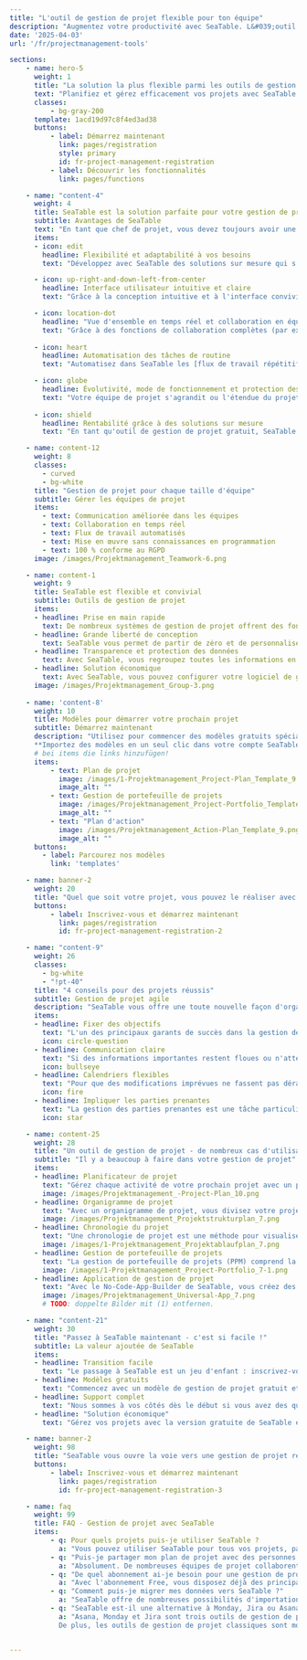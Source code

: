 ```yaml
---
title: "L'outil de gestion de projet flexible pour ton équipe"
description: "Augmentez votre productivité avec SeaTable. L&#039;outil de gestion de projet s&#039;adapte à vos besoins en quelques étapes simples"
date: '2025-04-03'
url: '/fr/projectmanagement-tools'

sections:
    - name: hero-5
      weight: 1
      title: "La solution la plus flexible parmi les outils de gestion de projet"
      text: "Planifiez et gérez efficacement vos projets avec SeaTable. Travaillez en équipe de manière collaborative en temps réel et **optimisez et automatisez vos processus**. SeaTable vous offre tous les avantages des outils modernes de gestion de projet dont vous avez besoin pour une organisation de projet commune."
      classes:
          - bg-gray-200
      template: 1acd19d97c8f4ed3ad38
      buttons:
          - label: Démarrez maintenant
            link: pages/registration
            style: primary
            id: fr-project-management-registration
          - label: Découvrir les fonctionnalités
            link: pages/functions

    - name: "content-4"
      weight: 4
      title: SeaTable est la solution parfaite pour votre gestion de projet
      subtitle: Avantages de SeaTable
      text: "En tant que chef de projet, vous devez toujours avoir une vue d'ensemble pour gérer efficacement des projets complexes. Cependant, les logiciels traditionnels de gestion de projet atteignent souvent leurs limites, surtout lorsqu'il s'agit de gestion de projet agile. SeaTable vous offre une excellente expérience qui se distingue par les avantages suivants:"
      items:
      - icon: edit
        headline: Flexibilité et adaptabilité à vos besoins
        text: "Développez avec SeaTable des solutions sur mesure qui s'adaptent exactement à vos besoins. Que vous souhaitiez démarrer avec des méthodes de gestion de projet agile ou garder une vue d'ensemble avec des diagrammes de Gantt classiques : SeaTable vous offre la liberté de réaliser vos idées individuelles de gestion de projet efficace."

      - icon: up-right-and-down-left-from-center
        headline: Interface utilisateur intuitive et claire
        text: "Grâce à la conception intuitive et à l'interface conviviale, vous représentez rapidement et efficacement votre quotidien de projet. Toutes les données sont structurées de manière claire dans des tableaux et peuvent être visualisées de manière illustrative en quelques clics dans des calendriers, des organigrammes, des statistiques ainsi que sur des tableaux Kanban et des chronologies."

      - icon: location-dot
        headline: "Vue d'ensemble en temps réel et collaboration en équipe"
        text: "Grâce à des fonctions de collaboration complètes (par exemple, groupes, commentaires et partages), vos processus s'imbriquent et chacun sait ce qu'il faut faire. Avec SeaTable, vous restez à jour - qu'il s'agisse de l'attribution de tâches, du suivi des progrès ou de l'édition collaborative de documents."
      
      - icon: heart
        headline: Automatisation des tâches de routine
        text: "Automatisez dans SeaTable les [flux de travail répétitifs]({{< relref \"pages/industry-solutions/individual\" >}}). Vous réduisez ainsi la charge de travail manuelle et minimisez les erreurs humaines. Via l'API SeaTable ou les plateformes d'automatisation telles que Zapier, Make et n8n, vous pouvez également intégrer tous vos outils préférés à SeaTable."

      - icon: globe
        headline: Évolutivité, mode de fonctionnement et protection des données
        text: "Votre équipe de projet s'agrandit ou l'étendue du projet change ? SeaTable évolue avec vous. Quelle que soit la taille de votre équipe ou la complexité du projet, vous pouvez évoluer à volonté grâce à nos offres cloud. Vos données sont hébergées exclusivement sur des serveurs européens et sont protégées conformément au RGPD."
      
      - icon: shield
        headline: Rentabilité grâce à des solutions sur mesure
        text: "En tant qu'outil de gestion de projet gratuit, SeaTable convainc par sa rentabilité et sa flexibilité : choisissez parmi différents modèles et adaptez votre logiciel de gestion de projet à votre projet. SeaTable Free est gratuit en permanence - vous n'évoluez que si nécessaire."

    - name: content-12
      weight: 8
      classes: 
        - curved
        - bg-white
      title: "Gestion de projet pour chaque taille d'équipe"
      subtitle: Gérer les équipes de projet
      items:
        - text: Communication améliorée dans les équipes
        - text: Collaboration en temps réel
        - text: Flux de travail automatisés
        - text: Mise en œuvre sans connaissances en programmation
        - text: 100 % conforme au RGPD
      image: /images/Projektmanagement_Teamwork-6.png

    - name: content-1
      weight: 9
      title: SeaTable est flexible et convivial
      subtitle: Outils de gestion de projet
      items:
      - headline: Prise en main rapide
        text: De nombreux systèmes de gestion de projet offrent des fonctions compliquées qui ont tendance à embrouiller plutôt qu'à aider. SeaTable offre une interface intuitive, des modèles faciles à utiliser et une accessibilité immédiate.
      - headline: Grande liberté de conception
        text: SeaTable vous permet de partir de zéro et de personnaliser vos processus. Vous obtenez tous les outils nécessaires pour développer votre projet selon vos idées.
      - headline: Transparence et protection des données
        text: Avec SeaTable, vous regroupez toutes les informations en un seul endroit, travaillez ensemble sur des projets et synchronisez les modifications en temps réel. Cela crée de la transparence pour toutes les personnes impliquées dans le projet.
      - headline: Solution économique
        text: Avec SeaTable, vous pouvez configurer votre logiciel de gestion de projet individuellement. Vous ne payez que pour les fonctions dont vous avez réellement besoin, ou vous utilisez la version gratuite que vous pouvez mettre à niveau si nécessaire - de manière transparente et équitable.
      image: /images/Projektmanagement_Group-3.png
      
    - name: 'content-8'
      weight: 10
      title: Modèles pour démarrer votre prochain projet
      subtitle: Démarrez maintenant
      description: "Utilisez pour commencer des modèles gratuits spécialement conçus pour la gestion de projet. Un cours en ligne gratuit vous aide pas à pas à créer votre première base. Découvrez comme il est facile d'amener la gestion de vos projets au niveau supérieur avec SeaTable !<br><br>
      **Importez des modèles en un seul clic dans votre compte SeaTable !**"
      # bei items die links hinzufügen!
      items:
          - text: Plan de projet
            image: /images/1-Projektmanagement_Project-Plan_Template_9.png
            image_alt: ""
          - text: Gestion de portefeuille de projets
            image: /images/Projektmanagement_Project-Portfolio_Template_9.png
            image_alt: ""
          - text: "Plan d'action"
            image: /images/Projektmanagement_Action-Plan_Template_9.png
            image_alt: ""
      buttons:
        - label: Parcourez nos modèles
          link: 'templates'

    - name: banner-2
      weight: 20
      title: "Quel que soit votre projet, vous pouvez le réaliser avec SeaTable"
      buttons:
          - label: Inscrivez-vous et démarrez maintenant
            link: pages/registration
            id: fr-project-management-registration-2

    - name: "content-9"
      weight: 26
      classes:
        - bg-white
        - "!pt-40"
      title: "4 conseils pour des projets réussis"
      subtitle: Gestion de projet agile
      description: "SeaTable vous offre une toute nouvelle façon d'organiser votre gestion de projet : vous vous servez d'une boîte à outils logicielle et vous composez votre plan de projet et vos processus selon vos propres souhaits. Avec ces 4 conseils, votre prochain projet dans SeaTable se déroulera sans problème et avec succès :"
      items:
      - headline: Fixer des objectifs
        text: "L'un des principaux garants de succès dans la gestion de projet est que les objectifs du projet soient clairement définis dès le départ. Par conséquent, vous devez clarifier tous les objectifs du projet au début et les consigner de manière visible pour tous à l'aide d'outils de gestion de projet tels que SeaTable. Un organigramme de projet est par exemple approprié pour une représentation claire."
        icon: circle-question
      - headline: Communication claire
        text: "Si des informations importantes restent floues ou n'atteignent pas tous les participants au projet à temps, cela peut entraîner des erreurs et des retards. Un logiciel de gestion de projet tel que SeaTable permet donc à toutes les parties prenantes d'avoir une vue d'ensemble transparente de l'état actuel du projet, de travailler en collaboration et de communiquer directement."
        icon: bullseye
      - headline: Calendriers flexibles
        text: "Pour que des modifications imprévues ne fassent pas dérailler vos projets, vous devez miser sur des outils de gestion de projet flexibles dans lesquels vous pouvez modifier votre plan de projet spontanément. Avec SeaTable, vous pouvez adapter le calendrier de manière flexible dans la gestion de projet, réagir aux pénuries de ressources, répartir les tâches et garder l'objectif en vue."
        icon: fire
      - headline: Impliquer les parties prenantes
        text: "La gestion des parties prenantes est une tâche particulièrement critique. Dans un outil de gestion de projet tel que SeaTable, vous pouvez donner aux parties prenantes un accès limité à vos données de projet. Configurez des automatisations pour les informer des étapes importantes ou pour envoyer des rapports."
        icon: star

    - name: content-25
      weight: 28
      title: "Un outil de gestion de projet - de nombreux cas d'utilisation"
      subtitle: "Il y a beaucoup à faire dans votre gestion de projet"
      items:
      - headline: Planificateur de projet
        text: "Gérez chaque activité de votre prochain projet avec un planificateur de projet clair. Avec le modèle de plan de projet de SeaTable, vous disposez de l'outil de planification de projet parfait pour les grands comme pour les petits projets."
        image: /images/Projektmanagement_-Project-Plan_10.png
      - headline: Organigramme de projet
        text: "Avec un organigramme de projet, vous divisez votre projet en tâches partielles et lots de travaux planifiables. Grâce au modèle de planification de la structure de projet de SeaTable, c'est un jeu d'enfant."
        image: /images/Projektmanagement_Projektstrukturplan_7.png
      - headline: Chronologie du projet
        text: "Une chronologie de projet est une méthode pour visualiser la séquence temporelle des activités dans un projet. Dans SeaTable, vous pouvez utiliser le plugin Timeline pour cela."
        image: /images/1-Projektmanagement_Projektablaufplan_7.png
      - headline: Gestion de portefeuille de projets
        text: "La gestion de portefeuille de projets (PPM) comprend la gestion de tous les projets d'une organisation. La gestion de portefeuille de projets est gourmande en données et nécessite l'évaluation de nombreux projets."
        image: /images/1-Projektmanagement_Project-Portfolio_7-1.png
      - headline: Application de gestion de projet
        text: "Avec le No-Code-App-Builder de SeaTable, vous créez des applications web - sans aucune connaissance en programmation. Dans une telle application de gestion de projet ou application de planification de projet, vous pouvez contrôler précisément qui peut voir quelles données et comment elles sont visualisées."
        image: /images/Projektmanagement_Universal-App_7.png
        # TODO: doppelte Bilder mit (1) entfernen.

    - name: "content-21"
      weight: 30
      title: "Passez à SeaTable maintenant - c'est si facile !"
      subtitle: La valeur ajoutée de SeaTable
      items:
      - headline: Transition facile
        text: "Le passage à SeaTable est un jeu d'enfant : inscrivez-vous simplement avec votre adresse e-mail et commencez directement - sans carte de crédit, sans coûts cachés !<br><br>SeaTable offre de nombreuses possibilités d'importation qui facilitent la migration de vos données et le passage de vos outils de gestion de projet actuels."
      - headline: Modèles gratuits
        text: "Commencez avec un modèle de gestion de projet gratuit et convainquez-vous de la puissance et de la flexibilité de SeaTable ! Vous remarquerez rapidement comment SeaTable peut faire passer votre gestion de projet à un niveau supérieur. Téléchargez vos propres données et votre nouveau système de gestion de projet sera prêt à l'emploi en très peu de temps."
      - headline: Support complet
        text: "Nous sommes à vos côtés dès le début si vous avez des questions sur notre outil de gestion de projet gratuit : utilisez plus de 350 articles d'aide, le cours en ligne pour débutants, les tutoriels YouTube ou notre forum communautaire. De plus, nous serons heureux de vous faire une offre de support individuelle afin que vous puissiez exploiter pleinement le potentiel de SeaTable dans vos projets."
      - headline: "Solution économique"
        text: "Gérez vos projets avec la version gratuite de SeaTable entièrement gratuitement - ou faites évoluer SeaTable en fonction de vos besoins : si vous avez besoin de fonctions étendues ou de plus de capacités de stockage pour vos projets, vous pouvez simplement passer à une version Premium économique."

    - name: banner-2
      weight: 98
      title: "SeaTable vous ouvre la voie vers une gestion de projet réussie"
      buttons:
          - label: Inscrivez-vous et démarrez maintenant
            link: pages/registration
            id: fr-project-management-registration-3

    - name: faq
      weight: 99
      title: FAQ - Gestion de projet avec SeaTable
      items:
          - q: Pour quels projets puis-je utiliser SeaTable ?
            a: "Vous pouvez utiliser SeaTable pour tous vos projets, par exemple les projets de logiciels, de construction ou de développement de produits. Grâce à la flexibilité des types de colonnes et aux nombreuses possibilités de visualisation, SeaTable est la solution parfaite pour chaque défi auquel un chef de projet doit faire face."
          - q: "Puis-je partager mon plan de projet avec des personnes externes ?"
            a: "Absolument. De nombreuses équipes de projet collaborent avec des parties prenantes externes, soit via une application de gestion de projet, soit directement dans SeaTable. Dans les deux cas, vous utilisez des partages et des autorisations pour déterminer qui peut accéder à quel contenu."
          - q: "De quel abonnement ai-je besoin pour une gestion de projet efficace ?"
            a: "Avec l'abonnement Free, vous disposez déjà des principales fonctions pour les petits projets et les petites équipes. Avec l'abonnement Plus, la collaboration avec les parties prenantes externes est nettement plus facile grâce aux options de partage étendues et les limites de stockage plus élevées vous permettent de gérer des projets plus importants. Enfin, l'abonnement Enterprise ajoute des automatisations, une personnalisation avancée et la mémoire Big Data pour les projets à forte intensité de données."
          - q: "Comment puis-je migrer mes données vers SeaTable ?"
            a: "SeaTable offre de nombreuses possibilités d'importation qui facilitent la migration de vos données et le passage de vos outils de gestion de projet actuels. Téléchargez vos données existantes et, en un rien de temps, votre nouveau système de gestion de projets sera opérationnel. Grâce à l'interface utilisateur graphique intuitive, vous vous y retrouverez rapidement"
          - q: "SeaTable est-il une alternative à Monday, Jira ou Asana ?"
            a: "Asana, Monday et Jira sont trois outils de gestion de projet bien connus auxquels de nombreuses équipes du monde entier ont recours. Si vous vous demandez si ces outils de gestion de projet sont gratuits, la réponse est non, à l'exception de versions très limitées en termes de fonctionnalités. Contrairement à SeaTable, vous devez vous attendre à des coûts élevés, surtout pour les grandes équipes, car les montants par utilisateur et par mois sont directement à deux chiffres. Si vous voulez faire de la gestion de projet avec Monday, Jira ou Asana, cela peut donc devenir vraiment cher. En revanche, SeaTable convainc par son vaste abonnement gratuit, même en tant qu'outil de gestion de projet gratuit pour les équipes de toutes tailles.
            De plus, les outils de gestion de projet classiques sont moins intuitifs que SeaTable. C'est particulièrement vrai pour les outils de gestion de projet gratuits. L'abondance de fonctions peut paraître trop exigeante pour les débutants, surtout si vous souhaitez reproduire votre gestion de projet dans Monday. Jira est particulièrement spécialisé dans les projets logiciels et la gestion de projet agile selon Scrum, ce qui suppose déjà de nombreuses connaissances. Étant donné que la plupart des personnes impliquées dans le projet doivent d'abord acquérir ces connaissances, la formation prend relativement beaucoup de temps, alors que vous pouvez commencer directement avec SeaTable. En outre, Asana et Jira sont moins flexibles que SeaTable et ne sont pas recommandés pour les projets à forte intensité de données. Pour en savoir plus, consultez notre [blog]({{< relref \"posts\" >}})."


---
```

